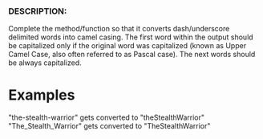 ### DESCRIPTION:

Complete the method/function so that it converts dash/underscore delimited words into camel casing. The first word within the output should be capitalized only if the original word was capitalized (known as Upper Camel Case, also often referred to as Pascal case). The next words should be always capitalized.

# Examples

"the-stealth-warrior" gets converted to "theStealthWarrior"
"The_Stealth_Warrior" gets converted to "TheStealthWarrior"